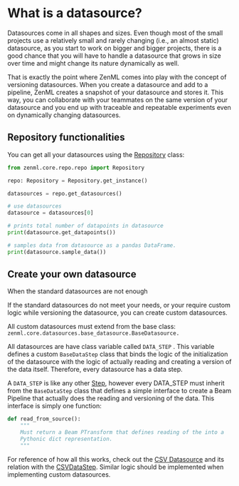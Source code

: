 # What is a datasource?

Datasources come in all shapes and sizes. Even though most of the small projects use a relatively small and rarely changing \(i.e., an almost static\) datasource, as you start to work on bigger and bigger projects, there is a good chance that you will have to handle a datasource that grows in size over time and might change its nature dynamically as well.

That is exactly the point where ZenML comes into play with the concept of versioning datasources. When you create a datasource and add to a pipeline, ZenML creates a snapshot of your datasource and stores it. This way, you can collaborate with your teammates on the same version of your datasource and you end up with traceable and repeatable experiments even on dynamically changing datasources.

## Repository functionalities
You can get all your datasources using the [Repository](../repository/what-is-a-repository.md) class:

```python
from zenml.core.repo.repo import Repository

repo: Repository = Repository.get_instance()

datasources = repo.get_datasources()

# use datasources
datasource = datasources[0]

# prints total number of datapoints in datasource
print(datasource.get_datapoints())

# samples data from datasource as a pandas DataFrame.
print(datasource.sample_data())
```

## Create your own datasource

When the standard datasources are not enough

If the standard datasources do not meet your needs, or your require custom logic while versioning the datasource, you can create custom datasources. 

All custom datasources must extend from the base class: `zenml.core.datasources.base_datasource.BaseDatasource.`

All datasources are have class variable called `DATA_STEP` . This variable defines a custom `BaseDataStep` class that binds the logic of the initialization of the datasource with the logic of actually reading and creating a version of the data itself. Therefore, every datasource has a data step. 

A `DATA_STEP` is like any other [Step](../steps/what-is-a-step.md), however every DATA\_STEP must inherit from the `BaseDataStep` class that defines a simple interface to create a Beam Pipeline that actually does the reading and versioning of the data. This interface is simply one function:

```python
def read_from_source():
    """
    Must return a Beam PTransform that defines reading of the into a 
    Pythonic dict representation.
    """
```

For reference of how all this works, check out the [CSV Datasource](https://github.com/maiot-io/zenml/blob/main/zenml/core/datasources/csv_datasource.py) and its relation with the [CSVDataStep](https://github.com/maiot-io/zenml/blob/main/zenml/core/steps/data/csv_data_step.py). Similar logic should be implemented when implementing custom datasources.

